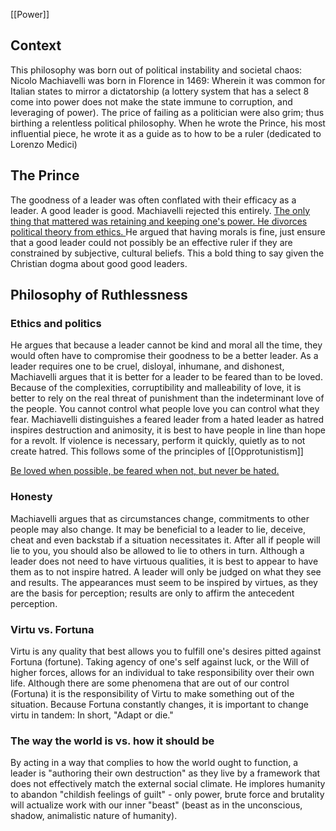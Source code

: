 [[Power]]
## Context 
This philosophy was born out of political instability and societal chaos: Nicolo Machiavelli was born in Florence in 1469: Wherein it was common for Italian states to mirror a dictatorship (a lottery system that has a select 8 come into power does not make the state immune to corruption, and leveraging of power). The price of failing as a politician were also grim; thus birthing a relentless political philosophy. When he wrote the Prince, his most influential piece, he wrote it as a guide as to how to be a ruler (dedicated to Lorenzo Medici)
## The Prince
The goodness of a leader was often conflated with their efficacy as a leader. A good leader is good. Machiavelli rejected this entirely. <u>The only thing that mattered was retaining and keeping one's power. He divorces political theory from ethics.   </u> He argued that having morals is fine, just ensure that a good leader could not possibly be an effective ruler if they are constrained by subjective, cultural beliefs. This a bold thing to say given the Christian dogma about good good leaders. 
## Philosophy of Ruthlessness
### Ethics and politics
He argues that because a leader cannot be kind and moral all the time, they would often have to compromise their goodness to be a better leader. As a leader requires one to be cruel, disloyal, inhumane, and dishonest, Machiavelli argues that it is better for a leader to be feared than to be loved. Because of the complexities, corruptibility and malleability of love, it is better to rely on the real threat of punishment than the indeterminant love of the people.  You cannot control what people love you can control what they fear. 
Machiavelli distinguishes a feared leader from a hated leader as hatred inspires destruction and animosity, it is best to have people in line than hope for a revolt. If violence is necessary, perform it quickly, quietly as to not create hatred. This follows some of the principles of [[Opprotunistism]] 

<u>Be loved when possible, be feared when not, but never be hated. </u>
### Honesty 
Machiavelli argues that as circumstances change, commitments to other people may also change. It may be beneficial to a leader to lie, deceive, cheat and even backstab if a situation necessitates it. After all if people will lie to you, you should also be allowed to lie to others in turn. Although a leader does not need to have virtuous qualities, it is best to appear to have them as to not inspire hatred. A leader will only be judged on what they see and results. The appearances must seem to be inspired by virtues, as they are the basis for perception; results are only to affirm the antecedent perception.  
### Virtu vs. Fortuna 
Virtu is any quality that best allows you to fulfill one's desires pitted against Fortuna (fortune). Taking agency of one's self against luck, or the Will of higher forces, allows for an individual to take responsibility over their own life.  Although there are some phenomena that are out of our control (Fortuna) it is the responsibility of Virtu to make something out of the situation. Because Fortuna constantly changes, it is important to change virtu in tandem: In short, "Adapt or die."
### The way the world is vs. how it should be
By acting in a way that complies to how the world ought to function, a leader is "authoring their own destruction" as they live by a framework that does not effectively match the external social climate. He implores humanity to abandon "childish feelings of guilt" - only power, brute force and brutality will actualize work with our inner "beast" (beast as in the unconscious, shadow, animalistic nature of humanity).   


